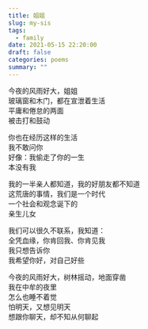 ```yaml
---
title: 姐姐
slug: my-sis
tags:
  - family
date: 2021-05-15 22:20:00
draft: false
categories: poems
summary: ""
---
```

   

今夜的风雨好大，姐姐\
玻璃窗和木门，都在宣泄着生活\
平庸和倦怠的两面\
被击打和鼓动

你也在经历这样的生活\
我不敢问你\
好像：我偷走了你的一生\
本没有我

我的一半亲人都知道，我的好朋友都不知道\
这荒唐的事情，我们是一个时代\
一个社会和观念诞下的\
亲生儿女

我们可以很久不联系，我知道：\
全凭血缘，你肯回我、你肯见我\
我只想告诉你\
我希望你好，对自己好些

今夜的风雨好大，树林摇动，地面穿凿\
我在中牟的夜里\
怎么也睡不着觉\
怕明天，又想见明天\
想跟你聊天，却不知从何聊起